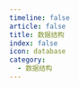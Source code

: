```yaml
---
timeline: false
article: false
title: 数据结构
index: false
icon: database
category:
  - 数据结构
---
```


<Catalog />
